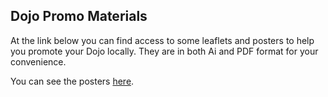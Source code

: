 ## Dojo Promo Materials

At the link below you can find access to some leaflets and posters to
help you promote your Dojo locally. They are in both Ai and PDF format
for your convenience.

You can see the posters
[here](https://drive.google.com/a/hwf.io/folderview?id=0B9k8EqhS6jvCYnZKNnVsOE9pZTA&usp=drive_web).
